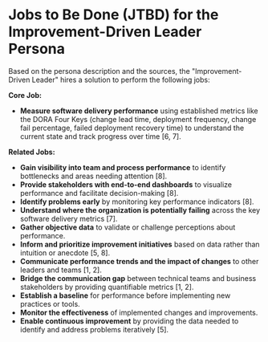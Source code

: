 # Jobs to Be Done (JTBD) for the Improvement-Driven Leader Persona

Based on the persona description and the sources, the "Improvement-Driven Leader" hires a solution to perform the following jobs:

**Core Job:**

*   **Measure software delivery performance** using established metrics like the DORA Four Keys (change lead time, deployment frequency, change fail percentage, failed deployment recovery time) to understand the current state and track progress over time [6, 7].

**Related Jobs:**

*   **Gain visibility into team and process performance** to identify bottlenecks and areas needing attention [8].
*   **Provide stakeholders with end-to-end dashboards** to visualize performance and facilitate decision-making [8].
*   **Identify problems early** by monitoring key performance indicators [8].
*   **Understand where the organization is potentially failing** across the key software delivery metrics [7].
*   **Gather objective data** to validate or challenge perceptions about performance.
*   **Inform and prioritize improvement initiatives** based on data rather than intuition or anecdote [5, 8].
*   **Communicate performance trends and the impact of changes** to other leaders and teams [1, 2].
*   **Bridge the communication gap** between technical teams and business stakeholders by providing quantifiable metrics [1, 2].
*   **Establish a baseline** for performance before implementing new practices or tools.
*   **Monitor the effectiveness** of implemented changes and improvements.
*   **Enable continuous improvement** by providing the data needed to identify and address problems iteratively [5].

